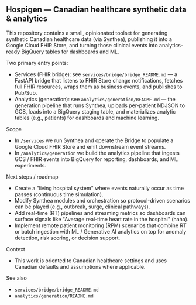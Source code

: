 ## Hospigen — Canadian healthcare synthetic data & analytics

This repository contains a small, opinionated toolset for generating synthetic Canadian healthcare data (via Synthea), publishing it into a Google Cloud FHIR Store, and turning those clinical events into analytics-ready BigQuery tables for dashboards and ML.

Two primary entry points:

- Services (FHIR bridge): see `services/bridge/bridge_README.md` — a FastAPI bridge that listens to FHIR Store change notifications, fetches full FHIR resources, wraps them as business events, and publishes to Pub/Sub.
- Analytics (generation): see `analytics/generation/README.md` — the generation pipeline that runs Synthea, uploads per-patient NDJSON to GCS, loads into a BigQuery staging table, and materializes analytic tables (e.g., patients) for dashboards and machine learning.

Scope
- In `/services` we run Synthea and operate the Bridge to populate a Google Cloud FHIR Store and emit downstream event streams.
- In `/analytics/generation` we build the analytics pipeline that ingests GCS / FHIR events into BigQuery for reporting, dashboards, and ML experiments.

Next steps / roadmap

- Create a "living hospital system" where events naturally occur as time passes (continuous time simulation).
- Modify Synthea modules and orchestration so protocol-driven scenarios can be played (e.g., outbreak, surge, clinical pathways).
- Add real-time (RT) pipelines and streaming metrics so dashboards can surface signals like "Average real-time heart rate in the hospital" (haha).
- Implement remote patient monitoring (RPM) scenarios that combine RT or batch ingestion with ML / Generative AI analytics on top for anomaly detection, risk scoring, or decision support.

Context
- This work is oriented to Canadian healthcare settings and uses Canadian defaults and assumptions where applicable.

See also
- `services/bridge/bridge_README.md`
- `analytics/generation/README.md`
